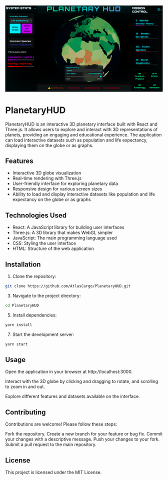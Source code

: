 ![alt text](https://github.com/AtlasCargo/PlanetaryHUD/blob/main/src/img/screen.png?raw=true)

# PlanetaryHUD

PlanetaryHUD is an interactive 3D planetary interface built with React and Three.js. It allows users to explore and interact with 3D representations of planets, providing an engaging and educational experience. The application can load interactive datasets such as population and life expectancy, displaying them on the globe or as graphs.

## Features

- Interactive 3D globe visualization
- Real-time rendering with Three.js
- User-friendly interface for exploring planetary data
- Responsive design for various screen sizes
- Ability to load and display interactive datasets like population and life expectancy on the globe or as graphs

## Technologies Used

- React: A JavaScript library for building user interfaces
- Three.js: A 3D library that makes WebGL simpler
- JavaScript: The main programming language used
- CSS: Styling the user interface
- HTML: Structure of the web application

## Installation

1. Clone the repository:
   
```bash
git clone https://github.com/AtlasCargo/PlanetaryHUD.git
```
3. Navigate to the project directory:
   
```bash
cd PlanetaryHUD
```
5. Install dependencies:
   
```bash
yarn install
```
7. Start the development server:
   
```bash
yarn start
```

## Usage

Open the application in your browser at http://localhost:3000.

Interact with the 3D globe by clicking and dragging to rotate, and scrolling to zoom in and out.

Explore different features and datasets available on the interface.

## Contributing

Contributions are welcome! Please follow these steps:

Fork the repository.
Create a new branch for your feature or bug fix.
Commit your changes with a descriptive message.
Push your changes to your fork.
Submit a pull request to the main repository.

## License
This project is licensed under the MIT License.
